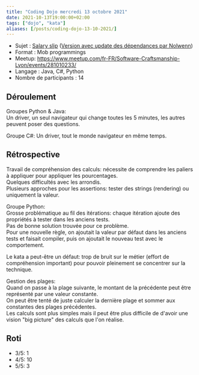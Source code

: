 ```yaml
---
title: "Coding Dojo mercredi 13 octobre 2021"
date: 2021-10-13T19:00:00+02:00
tags: ["dojo", "kata"]
aliases: [/posts/coding-dojo-13-10-2021/]
---
```


- Sujet : [Salary slip](https://github.com/sandromancuso/salaryslipkata) ([Version avec update des dépendances par Nolwenn](https://github.com/NolwennD/salaryslipkata))
- Format : Mob programmings
- Meetup: https://www.meetup.com/fr-FR/Software-Craftsmanship-Lyon/events/281010233/
- Langage : Java, C#, Python
- Nombre de participants : 14

## Déroulement

Groupes Python & Java:  
Un driver, un seul navigateur qui change toutes les 5 minutes, les autres peuvent poser des questions.  

Groupe C#:
Un driver, tout le monde navigateur en même temps.

## Rétrospective

Travail de compréhension des calculs: nécessite de comprendre les paliers à appliquer pour appliquer les pourcentages.  
Quelques difficultés avec les arrondis.  
Plusieurs approches pour les assertions: tester des strings (rendering) ou uniquement la valeur.  

Groupe Python:  
Grosse problématique au fil des itérations: chaque itération ajoute des propriétés à tester dans les anciens tests.  
Pas de bonne solution trouvée pour ce problème.  
Pour une nouvelle règle, on ajoutait la valeur par défaut dans les anciens tests et faisait compiler, puis on ajoutait le nouveau test avec le comportement.  

Le kata a peut-être un défaut: trop de bruit sur le métier (effort de compréhension important) pour pouvoir pleinement se concentrer sur la technique.  

Gestion des plages:  
Quand on passe à la plage suivante, le montant de la précédente peut être représenté par une valeur constante.  
On peut être tenté de juste calculer la dernière plage et sommer aux constantes des plages précédentes.  
Les calculs sont plus simples mais il peut être plus difficile de d'avoir une vision "big picture" des calculs que l'on réalise.  

## Roti

- 3/5: 1
- 4/5: 10
- 5/5: 3